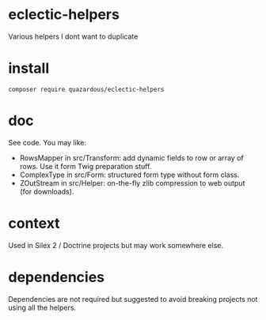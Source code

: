 # eclectic-helpers
Various helpers I dont want to duplicate

# install
    composer require quazardous/eclectic-helpers

# doc
See code. You may like:
- RowsMapper in src/Transform: add dynamic fields to row or array of rows. Use it form Twig preparation stuff.
- ComplexType in src/Form: structured form type without form class.
- ZOutStream in src/Helper: on-the-fly zlib compression to web output (for downloads).

# context
Used in Silex 2 / Doctrine projects but may work somewhere else.

# dependencies
Dependencies are not required but suggested to avoid breaking projects not using all the helpers.